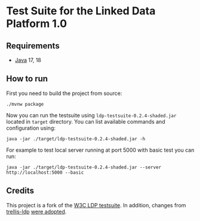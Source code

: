 # Test Suite for the Linked Data Platform 1.0

## Requirements
- [Java] 17, 18

## How to run
First you need to build the project from source:
```
./mvnw package
```

Now you can run the testsuite using ```ldp-testsuite-0.2.4-shaded.jar``` located in ```target``` directory.
You can list available commands and configuration using:
```
java -jar ./target/ldp-testsuite-0.2.4-shaded.jar -h
```


For example to test local server running at port 5000 with basic test you can run:
```
java -jar ./target/ldp-testsuite-0.2.4-shaded.jar --server http://localhost:5000 --basic 
```

## Credits
This project is a fork of the [W3C LDP testsuite](http://w3c.github.io/ldp-testsuite).
In addition, changes from [trellis-ldp](https://github.com/trellis-ldp/ldp-testsuite) [were adopted](https://github.com/skodapetr/ldp-testsuite/pull/1).

[Java]: <http://www.oracle.com/technetwork/java/javase/downloads/index.html>

